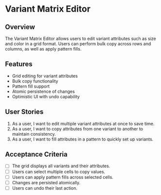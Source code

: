 # Variant Matrix Editor

## Overview
The Variant Matrix Editor allows users to edit variant attributes such as size and color in a grid format. Users can perform bulk copy across rows and columns, as well as apply pattern fills.

## Features
- Grid editing for variant attributes
- Bulk copy functionality
- Pattern fill support
- Atomic persistence of changes
- Optimistic UI with undo capability

## User Stories
1. As a user, I want to edit multiple variant attributes at once to save time.
2. As a user, I want to copy attributes from one variant to another to maintain consistency.
3. As a user, I want to fill attributes in a pattern to quickly set up variants.

## Acceptance Criteria
- [ ] The grid displays all variants and their attributes.
- [ ] Users can select multiple cells to copy values.
- [ ] Users can apply pattern fills across selected cells.
- [ ] Changes are persisted atomically.
- [ ] Users can undo their last action.
